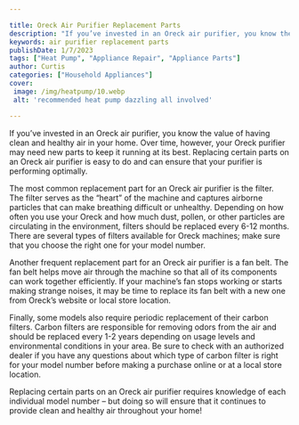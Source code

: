 ```yaml
---

title: Oreck Air Purifier Replacement Parts
description: "If you’ve invested in an Oreck air purifier, you know the value of having clean and healthy air in your home. Over time, however, ...see more"
keywords: air purifier replacement parts
publishDate: 1/7/2023
tags: ["Heat Pump", "Appliance Repair", "Appliance Parts"]
author: Curtis
categories: ["Household Appliances"]
cover: 
 image: /img/heatpump/10.webp
 alt: 'recommended heat pump dazzling all involved'

---
```


If you’ve invested in an Oreck air purifier, you know the value of having clean and healthy air in your home. Over time, however, your Oreck purifier may need new parts to keep it running at its best. Replacing certain parts on an Oreck air purifier is easy to do and can ensure that your purifier is performing optimally. 

The most common replacement part for an Oreck air purifier is the filter. The filter serves as the “heart” of the machine and captures airborne particles that can make breathing difficult or unhealthy. Depending on how often you use your Oreck and how much dust, pollen, or other particles are circulating in the environment, filters should be replaced every 6-12 months. There are several types of filters available for Oreck machines; make sure that you choose the right one for your model number. 

Another frequent replacement part for an Oreck air purifier is a fan belt. The fan belt helps move air through the machine so that all of its components can work together efficiently. If your machine’s fan stops working or starts making strange noises, it may be time to replace its fan belt with a new one from Oreck’s website or local store location. 

Finally, some models also require periodic replacement of their carbon filters. Carbon filters are responsible for removing odors from the air and should be replaced every 1-2 years depending on usage levels and environmental conditions in your area. Be sure to check with an authorized dealer if you have any questions about which type of carbon filter is right for your model number before making a purchase online or at a local store location. 

Replacing certain parts on an Oreck air purifier requires knowledge of each individual model number – but doing so will ensure that it continues to provide clean and healthy air throughout your home!
